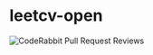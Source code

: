 # leetcv-open

![CodeRabbit Pull Request Reviews](https://img.shields.io/coderabbit/prs/github/Darthwares/leetcv-open?utm_source=oss&utm_medium=github&utm_campaign=Darthwares%2Fleetcv-open&labelColor=171717&color=FF570A&link=https%3A%2F%2Fcoderabbit.ai&label=CodeRabbit+Reviews)
